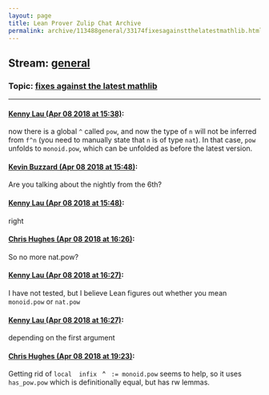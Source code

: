 ```yaml
---
layout: page
title: Lean Prover Zulip Chat Archive 
permalink: archive/113488general/33174fixesagainstthelatestmathlib.html
---
```


## Stream: [general](index.html)
### Topic: [fixes against the latest mathlib](33174fixesagainstthelatestmathlib.html)

---

#### [Kenny Lau (Apr 08 2018 at 15:38)](https://leanprover.zulipchat.com/#narrow/stream/113488-general/topic/fixes%20against%20the%20latest%20mathlib/near/124799280):
now there is a global `^` called `pow`, and now the type of `n` will not be inferred from `f^n` (you need to manually state that `n` is of type `nat`). In that case, `pow` unfolds to `monoid.pow`, which can be unfolded as before the latest version.

#### [Kevin Buzzard (Apr 08 2018 at 15:48)](https://leanprover.zulipchat.com/#narrow/stream/113488-general/topic/fixes%20against%20the%20latest%20mathlib/near/124799512):
Are you talking about the nightly from the 6th?

#### [Kenny Lau (Apr 08 2018 at 15:48)](https://leanprover.zulipchat.com/#narrow/stream/113488-general/topic/fixes%20against%20the%20latest%20mathlib/near/124799513):
right

#### [Chris Hughes (Apr 08 2018 at 16:26)](https://leanprover.zulipchat.com/#narrow/stream/113488-general/topic/fixes%20against%20the%20latest%20mathlib/near/124800387):
So no more nat.pow?

#### [Kenny Lau (Apr 08 2018 at 16:27)](https://leanprover.zulipchat.com/#narrow/stream/113488-general/topic/fixes%20against%20the%20latest%20mathlib/near/124800392):
I have not tested, but I believe Lean figures out whether you mean `monoid.pow` or `nat.pow`

#### [Kenny Lau (Apr 08 2018 at 16:27)](https://leanprover.zulipchat.com/#narrow/stream/113488-general/topic/fixes%20against%20the%20latest%20mathlib/near/124800393):
depending on the first argument

#### [Chris Hughes (Apr 08 2018 at 19:23)](https://leanprover.zulipchat.com/#narrow/stream/113488-general/topic/fixes%20against%20the%20latest%20mathlib/near/124804713):
Getting rid of `local  infix ` ^ ` := monoid.pow` seems to help, so it uses `has_pow.pow` which is definitionally equal, but has rw lemmas.

